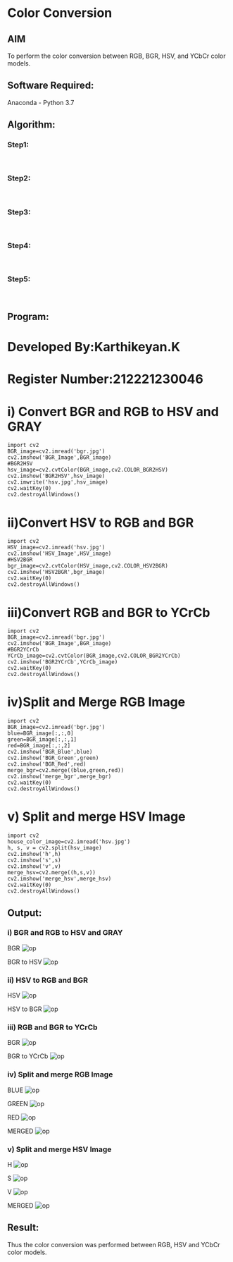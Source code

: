 # Color Conversion
## AIM
To perform the color conversion between RGB, BGR, HSV, and YCbCr color models.

## Software Required:
Anaconda - Python 3.7
## Algorithm:
### Step1:
<br>

### Step2:
<br>

### Step3:
<br>

### Step4:
<br>

### Step5:
<br>

## Program:
# Developed By:Karthikeyan.K
# Register Number:212221230046
# i) Convert BGR and RGB to HSV and GRAY
```
import cv2
BGR_image=cv2.imread('bgr.jpg')
cv2.imshow('BGR_Image',BGR_image)
#BGR2HSV
hsv_image=cv2.cvtColor(BGR_image,cv2.COLOR_BGR2HSV)
cv2.imshow('BGR2HSV',hsv_image)
cv2.imwrite('hsv.jpg',hsv_image)
cv2.waitKey(0)
cv2.destroyAllWindows()
```
# ii)Convert HSV to RGB and BGR
```
import cv2
HSV_image=cv2.imread('hsv.jpg')
cv2.imshow('HSV_Image',HSV_image)
#HSV2BGR
bgr_image=cv2.cvtColor(HSV_image,cv2.COLOR_HSV2BGR)
cv2.imshow('HSV2BGR',bgr_image)
cv2.waitKey(0)
cv2.destroyAllWindows()
```
# iii)Convert RGB and BGR to YCrCb
```
import cv2
BGR_image=cv2.imread('bgr.jpg')
cv2.imshow('BGR_Image',BGR_image)
#BGR2YCrCb
YCrCb_image=cv2.cvtColor(BGR_image,cv2.COLOR_BGR2YCrCb)
cv2.imshow('BGR2YCrCb',YCrCb_image)
cv2.waitKey(0)
cv2.destroyAllWindows()
```
# iv)Split and Merge RGB Image
```
import cv2
BGR_image=cv2.imread('bgr.jpg')
blue=BGR_image[:,:,0]
green=BGR_image[:,:,1]
red=BGR_image[:,:,2]
cv2.imshow('BGR_Blue',blue)
cv2.imshow('BGR_Green',green)
cv2.imshow('BGR_Red',red)
merge_bgr=cv2.merge((blue,green,red))
cv2.imshow('merge_bgr',merge_bgr)
cv2.waitKey(0)
cv2.destroyAllWindows()
```
# v) Split and merge HSV Image
```
import cv2
house_color_image=cv2.imread('hsv.jpg')
h, s, v = cv2.split(hsv_image)
cv2.imshow('h',h)
cv2.imshow('s',s)
cv2.imshow('v',v)
merge_hsv=cv2.merge((h,s,v))
cv2.imshow('merge_hsv',merge_hsv)
cv2.waitKey(0)
cv2.destroyAllWindows()
```
## Output:
### i) BGR and RGB to HSV and GRAY
BGR
![op](op1_1.png)

BGR to HSV
![op](op1_2.png)
### ii) HSV to RGB and BGR
HSV
![op](op2_1.png)

HSV to BGR
![op](op2_2.png)
### iii) RGB and BGR to YCrCb
BGR
![op](op3_1.png)

BGR to YCrCb
![op](op3_2.png)

### iv) Split and merge RGB Image
BLUE
![op](op4_1.png)

GREEN
![op](op4_2.png)

RED
![op](op4_3.png)

MERGED
![op](op4_4.png)
### v) Split and merge HSV Image
H
![op](op5_1.png)

S
![op](op5_2.png)

V
![op](op5_3.png)

MERGED
![op](op5_4.png)

## Result:
Thus the color conversion was performed between RGB, HSV and YCbCr color models.
